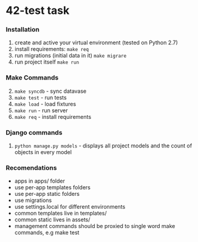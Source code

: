 42-test task
===========================

### Installation
1. create and active your virtual environment (tested on Python 2.7)
2. install requirements: ``make req``
3. run migrations (initial data in it) ``make migrare``
3. run project itself ``make run``


### Make Commands
2. ``make syncdb`` - sync datavase
3. ``make test`` - run tests
4. ``make load`` - load fixtures
5. ``make run`` - run server
6. ``make req`` - install requirements 


### Django commands
1. ``python manage.py models`` - displays all project models and the count of objects in every model


### Recomendations
* apps in apps/ folder
* use per-app templates folders
* use per-app static folders
* use migrations
* use settings.local for different environments
* common templates live in templates/
* common static lives in assets/
* management commands should be proxied to single word make commands, e.g make test


